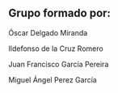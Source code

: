Grupo formado por:
---

Óscar Delgado Miranda

Ildefonso de la Cruz Romero

Juan Francisco García Pereira

Miguel Ángel Perez García

